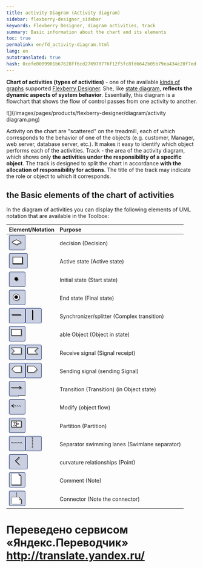 ```yaml
--- 
title: activity Diagram (Activity diagram) 
sidebar: flexberry-designer_sidebar 
keywords: Flexberry Designer, diagram activities, track 
summary: Basic information about the chart and its elements 
toc: true 
permalink: en/fd_activity-diagram.html 
lang: en 
autotranslated: true 
hash: 0cefe0009901b67628ff6cd276978776f12f5fc8fd6642b05b79ea434e20f7ed 
--- 
```


**Chart of activities (types of activities)** - one of the available [kinds of graphs](fd_editing-diagram.html) supported [Flexberry Designer](fd_landing_page.html). 
She, like [state diagram](fd_statechart-diagram.html), **reflects the dynamic aspects of system behavior**. Essentially, this diagram is a flowchart that shows the flow of control passes from one activity to another. 

![](/images/pages/products/flexberry-designer/diagram/activity diagram.png) 

Activity on the chart are "scattered" on the treadmill, each of which corresponds to the behavior of one of the objects (e.g. customer, Manager, web server, database server, etc.). It makes it easy to identify which object performs each of the activities. Track - the area of the activity diagram, which shows only **the activities under the responsibility of a specific object**. The track is designed to split the chart in accordance **with the allocation of responsibility for actions**. The title of the track may indicate the role or object to which it corresponds. 

## the Basic elements of the chart of activities 

In the diagram of activities you can display the following elements of UML notation that are available in the Toolbox: 

Element/Notation | Purpose 
:------------------------------------------------------------------|:-------------------------------------------- 
![](/images/pages/products/flexberry-designer/diagram/decision.jpg) | decision (Decision) 
![](/images/pages/products/flexberry-designer/diagram/activeobject1.jpg) | Active state (Active state) 
![](/images/pages/products/flexberry-designer/diagram/startstate.jpg) | Initial state (Start state) 
![](/images/pages/products/flexberry-designer/diagram/finalstate.jpg) | End state (Final state) 
![](/images/pages/products/flexberry-designer/diagram/complextransition.jpg)![](/images/pages/products/flexberry-designer/diagram/complextransition_ver.jpg) | Synchronizer/splitter (Complex transition) 
![](/images/pages/products/flexberry-designer/diagram/objinstate.jpg) | able Object (Object in state) 
![](/images/pages/products/flexberry-designer/diagram/signalreceipt-l.jpg)![](/images/pages/products/flexberry-designer/diagram/signalreceipt-r.jpg) | Receive signal (Signal receipt) 
![](/images/pages/products/flexberry-designer/diagram/signalsend-l.jpg)![](/images/pages/products/flexberry-designer/diagram/signalsend-r.jpg) | Sending signal (sending Signal) 
![](/images/pages/products/flexberry-designer/diagram/transition.jpg) | Transition (Transition) (in Object state) 
![](/images/pages/products/flexberry-designer/diagram/objectflow.jpg) | Modify (object flow) 
![](/images/pages/products/flexberry-designer/diagram/partition.jpg) | Partition (Partition) 
![](/images/pages/products/flexberry-designer/diagram/swlane-h.jpg)![](/images/pages/products/flexberry-designer/diagram/swlane-v.jpg) | Separator swimming lanes (Swimlane separator) 
![](/images/pages/products/flexberry-designer/diagram/corner.jpg) | curvature relationships (Point) 
![](/images/pages/products/flexberry-designer/diagram/note.jpg) | Comment (Note) 
![](/images/pages/products/flexberry-designer/diagram/noteconn.jpg) | Connector (Note the connector) 



 # Переведено сервисом «Яндекс.Переводчик» http://translate.yandex.ru/
